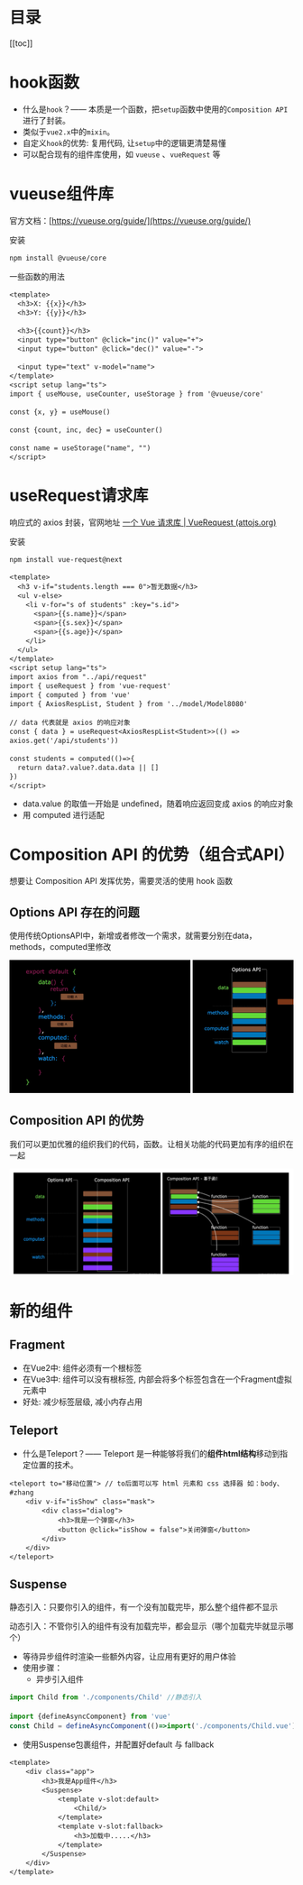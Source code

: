 # 目录

[[toc]]

# hook函数

- 什么是`hook`？—— 本质是一个函数，把`setup`函数中使用的`Composition API`进行了封装。
- 类似于`vue2.x`中的`mixin`。
- 自定义`hook`的优势: 复用代码, 让`setup`中的逻辑更清楚易懂
- 可以配合现有的组件库使用，如 `vueuse` 、`vueRequest` 等
# vueuse组件库
官方文档：[https://vueuse.org/guide/](https://vueuse.org/guide/)

安装

```bash
npm install @vueuse/core
```
一些函数的用法
```vue
<template>
  <h3>X: {{x}}</h3>
  <h3>Y: {{y}}</h3>

  <h3>{{count}}</h3>
  <input type="button" @click="inc()" value="+">
  <input type="button" @click="dec()" value="-">

  <input type="text" v-model="name">
</template>
<script setup lang="ts">
import { useMouse, useCounter, useStorage } from '@vueuse/core'

const {x, y} = useMouse()

const {count, inc, dec} = useCounter()

const name = useStorage("name", "")
</script>
```
# useRequest请求库
响应式的 axios 封装，官网地址 [一个 Vue 请求库 | VueRequest (attojs.org)](https://next.cn.attojs.org/)

安装

```bash
npm install vue-request@next
```
```vue
<template>
  <h3 v-if="students.length === 0">暂无数据</h3>
  <ul v-else>
    <li v-for="s of students" :key="s.id">
      <span>{{s.name}}</span>
      <span>{{s.sex}}</span>
      <span>{{s.age}}</span>
    </li>
  </ul>
</template>
<script setup lang="ts">
import axios from "../api/request"
import { useRequest } from 'vue-request'
import { computed } from 'vue'
import { AxiosRespList, Student } from '../model/Model8080'

// data 代表就是 axios 的响应对象
const { data } = useRequest<AxiosRespList<Student>>(() => axios.get('/api/students'))

const students = computed(()=>{
  return data?.value?.data.data || []
})
</script>
```

- data.value 的取值一开始是 undefined，随着响应返回变成 axios 的响应对象
- 用 computed 进行适配
# Composition API 的优势（组合式API）
想要让 Composition API 发挥优势，需要灵活的使用 hook 函数
## Options API 存在的问题
使用传统OptionsAPI中，新增或者修改一个需求，就需要分别在data，methods，computed里修改

![image.png](./img/1674482142948-3a7f6d4d-9a2c-4d24-a61d-d763005a43bb.png)

## Composition API 的优势
我们可以更加优雅的组织我们的代码，函数。让相关功能的代码更加有序的组织在一起

![image.png](./img/1674482157472-efde99df-d0b1-4df9-9f3a-8c48122d6321.png)

# 新的组件
## Fragment

- 在Vue2中: 组件必须有一个根标签
- 在Vue3中: 组件可以没有根标签, 内部会将多个标签包含在一个Fragment虚拟元素中
- 好处: 减少标签层级, 减小内存占用
## Teleport

- 什么是Teleport？—— Teleport 是一种能够将我们的**组件html结构**移动到指定位置的技术。
```vue
<teleport to="移动位置"> // to后面可以写 html 元素和 css 选择器 如：body、#zhang
	<div v-if="isShow" class="mask">
		<div class="dialog">
			<h3>我是一个弹窗</h3>
			<button @click="isShow = false">关闭弹窗</button>
		</div>
	</div>
</teleport>
```
## Suspense
静态引入：只要你引入的组件，有一个没有加载完毕，那么整个组件都不显示

动态引入：不管你引入的组件有没有加载完毕，都会显示（哪个加载完毕就显示哪个） 

- 等待异步组件时渲染一些额外内容，让应用有更好的用户体验
- 使用步骤：
   - 异步引入组件
```javascript
import Child from './components/Child' //静态引入

import {defineAsyncComponent} from 'vue'
const Child = defineAsyncComponent(()=>import('./components/Child.vue')) //动态引入（异步引入）
```

   - 使用Suspense包裹组件，并配置好default 与 fallback
```vue
<template>
	<div class="app">
		<h3>我是App组件</h3>
		<Suspense>
			<template v-slot:default>
				<Child/>
			</template>
			<template v-slot:fallback>
				<h3>加载中.....</h3>
			</template>
		</Suspense>
	</div>
</template>
 
```
